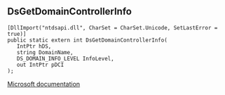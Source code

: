 ## DsGetDomainControllerInfo

```
[DllImport("ntdsapi.dll", CharSet = CharSet.Unicode, SetLastError = true)]
public static extern int DsGetDomainControllerInfo(
   IntPtr hDS,
   string DomainName,
   DS_DOMAIN_INFO_LEVEL InfoLevel,
   out IntPtr pDCI
);
```

[Microsoft documentation](https://docs.microsoft.com/en-us/windows/win32/api/ntdsapi/nf-ntdsapi-dsgetdomaincontrollerinfow)
